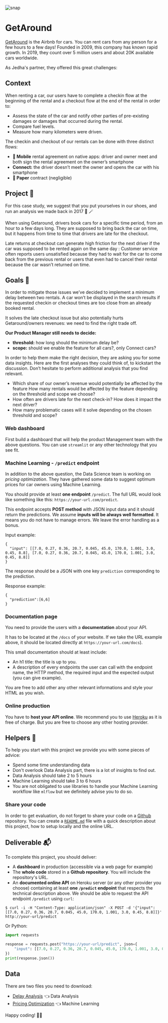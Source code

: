 ![snap](https://lever-client-logos.s3.amazonaws.com/2bd4cdf9-37f2-497f-9096-c2793296a75f-1568844229943.png)

# GetAround 

[GetAround](https://www.getaround.com/?wpsrc=Google+Organic+Search) is the Airbnb for cars. You can rent cars from any person for a few hours to a few days! Founded in 2009, this company has known rapid growth. In 2019, they count over 5 million users and about 20K available cars worldwide. 

As Jedha's partner, they offered this great challenges: 

## Context 

When renting a car, our users have to complete a checkin flow at the beginning of the rental and a checkout flow at the end of the rental in order to:

* Assess the state of the car and notify other parties of pre-existing damages or damages that occurred during the rental.
* Compare fuel levels.
* Measure how many kilometers were driven.

The checkin and checkout of our rentals can be done with three distinct flows:
* **📱 Mobile** rental agreement on native apps: driver and owner meet and both sign the rental agreement on the owner’s smartphone
* **Connect:** the driver doesn’t meet the owner and opens the car with his smartphone
* **📝 Paper** contract (negligible)

## Project 🚧

For this case study, we suggest that you put yourselves in our shoes, and run an analysis we made back in 2017 🔮 🪄

When using Getaround, drivers book cars for a specific time period, from an hour to a few days long. They are supposed to bring back the car on time, but it happens from time to time that drivers are late for the checkout.

Late returns at checkout can generate high friction for the next driver if the car was supposed to be rented again on the same day : Customer service often reports users unsatisfied because they had to wait for the car to come back from the previous rental or users that even had to cancel their rental because the car wasn’t returned on time.


## Goals 🎯

In order to mitigate those issues we’ve decided to implement a minimum delay between two rentals. A car won’t be displayed in the search results if the requested checkin or checkout times are too close from an already booked rental.

It solves the late checkout issue but also potentially hurts Getaround/owners revenues: we need to find the right trade off.

**Our Product Manager still needs to decide:**
* **threshold:** how long should the minimum delay be?
* **scope:** should we enable the feature for all cars?, only Connect cars?

In order to help them make the right decision, they are asking you for some data insights. Here are the first analyses they could think of, to kickstart the discussion. Don’t hesitate to perform additional analysis that you find relevant.

* Which share of our owner’s revenue would potentially be affected by the feature How many rentals would be affected by the feature depending on the threshold and scope we choose?
* How often are drivers late for the next check-in? How does it impact the next driver?
* How many problematic cases will it solve depending on the chosen threshold and scope?

### Web dashboard

First build a dashboard that will help the product Management team with the above questions. You can use `streamlit` or any other technology that you see fit. 


### Machine Learning - `/predict` endpoint

In addition to the above question, the Data Science team is working on *pricing optimization*. They have gathered some data to suggest optimum prices for car owners using Machine Learning. 

You should provide at least **one endpoint** `/predict`. The full URL would look like something like this: `https://your-url.com/predict`.

This endpoint accepts **POST method** with JSON input data and it should return the predictions. We assume **inputs will be always well formatted**. It means you do not have to manage errors. We leave the error handling as a bonus.

Input example:

```
{
  "input": [[7.0, 0.27, 0.36, 20.7, 0.045, 45.0, 170.0, 1.001, 3.0, 0.45, 8.8], [7.0, 0.27, 0.36, 20.7, 0.045, 45.0, 170.0, 1.001, 3.0, 0.45, 8.8]]
}
```

The response should be a JSON with one key `prediction` corresponding to the prediction.

Response example:

```
{
  "prediction":[6,6]
}
```

### Documentation page

You need to provide the users with a **documentation** about your API.

It has to be located at the `/docs` of your website. If we take the URL example above, it should be located directly at `https://your-url.com/docs`).

This small documentation should at least include:
- An h1 title: the title is up to you.
- A description of every endpoints the user can call with the endpoint name, the HTTP method, the required input and the expected output (you can give example).

You are free to add other any other relevant informations and style your HTML as you wish.

### Online production

You have to **host your API online**. We recommend you to use [Heroku](https://www.heroku.com/) as it is free of charge. But you are free to choose any other hosting provider.

## Helpers 🦮

To help you start with this project we provide you with some pieces of advice:

* Spend some time understanding data 
* Don't overlook Data Analysis part, there is a lot of insights to find out. 
* Data Analysis should take 2 to 5 hours 
* Machine Learning should take 3 to 6 hours 
* You are not obligated to use libraries to handle your Machine Learning workflow like `mlflow` but we definitely advise you to do so.


### Share your code

In order to get evaluation, do not forget to share your code on a [Github](https://github.com/) repository. You can create a [`README.md`](https://guides.github.com/features/mastering-markdown/) file with a quick description about this project, how to setup locally and the online URL.

## Deliverable 📬

To complete this project, you should deliver:

- A **dashboard** in production (accessible via a web page for example)
- The **whole code** stored in a **Github repository**. You will include the repository's URL.
- An **documented online API** on Heroku server (or any other provider you choose) containing at least **one `/predict` endpoint** that respects the technical description above. We should be able to request the API endpoint `/predict` using `curl`:

```shell
$ curl -i -H "Content-Type: application/json" -X POST -d '{"input": [[7.0, 0.27, 0.36, 20.7, 0.045, 45.0, 170.0, 1.001, 3.0, 0.45, 8.8]]}' http://your-url/predict
```

Or Python:

```python
import requests

response = requests.post("https://your-url/predict", json={
    "input": [[7.0, 0.27, 0.36, 20.7, 0.045, 45.0, 170.0, 1.001, 3.0, 0.45, 8.8]]
})
print(response.json())
```

## Data 

There are two files you need to download: 

* [Delay Analysis](https://full-stack-assets.s3.eu-west-3.amazonaws.com/Deployment/get_around_delay_analysis.xlsx) 👈 Data Analysis 
* [Pricing Optimization](https://full-stack-assets.s3.eu-west-3.amazonaws.com/Deployment/get_around_pricing_project.csv) 👈 Machine Learning 


Happy coding! 👩‍💻